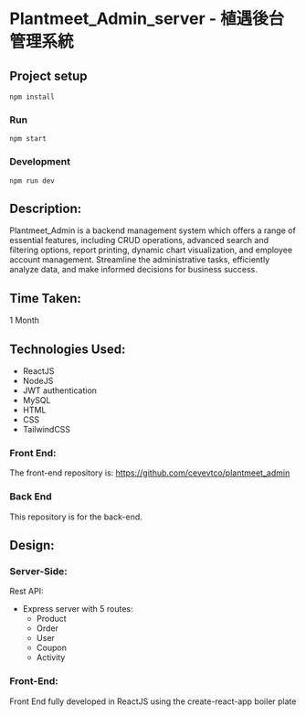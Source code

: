 # Plantmeet_Admin_server - 植遇後台管理系統

## Project setup
```
npm install
```

### Run
```
npm start
```

### Development
```
npm run dev
```

## Description:

Plantmeet_Admin is a backend management system which offers a range of essential features, including CRUD operations, advanced search and filtering options, report printing, dynamic chart visualization, and employee account management. Streamline the administrative tasks, efficiently analyze data, and make informed decisions for business success.

## Time Taken:

1 Month

## Technologies Used:

- ReactJS
- NodeJS
- JWT authentication
- MySQL
- HTML
- CSS
- TailwindCSS

### Front End:

The front-end repository is: https://github.com/cevevtco/plantmeet_admin

### Back End

This repository is for the back-end.



## Design:


### Server-Side:
Rest API: 
- Express server with 5 routes:
  - Product
  - Order
  - User
  - Coupon
  - Activity


### Front-End:

Front End fully developed in ReactJS using the create-react-app boiler plate





